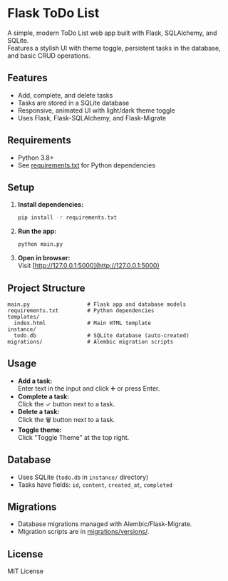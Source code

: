 # Flask ToDo List

A simple, modern ToDo List web app built with Flask, SQLAlchemy, and SQLite.  
Features a stylish UI with theme toggle, persistent tasks in the database, and basic CRUD operations.

## Features

- Add, complete, and delete tasks
- Tasks are stored in a SQLite database
- Responsive, animated UI with light/dark theme toggle
- Uses Flask, Flask-SQLAlchemy, and Flask-Migrate

## Requirements

- Python 3.8+
- See [requirements.txt](requirements.txt) for Python dependencies

## Setup

1. **Install dependencies:**
    ```sh
    pip install -r requirements.txt
    ```

2. **Run the app:**
    ```sh
    python main.py
    ```

3. **Open in browser:**  
   Visit [http://127.0.0.1:5000](http://127.0.0.1:5000)

## Project Structure

```
main.py                  # Flask app and database models
requirements.txt         # Python dependencies
templates/
  index.html             # Main HTML template
instance/
  todo.db                # SQLite database (auto-created)
migrations/              # Alembic migration scripts
```

## Usage

- **Add a task:**  
  Enter text in the input and click ➕ or press Enter.
- **Complete a task:**  
  Click the ✓ button next to a task.
- **Delete a task:**  
  Click the 🗑️ button next to a task.
- **Toggle theme:**  
  Click "Toggle Theme" at the top right.

## Database

- Uses SQLite (`todo.db` in `instance/` directory)
- Tasks have fields: `id`, `content`, `created_at`, `completed`

## Migrations

- Database migrations managed with Alembic/Flask-Migrate.
- Migration scripts are in [migrations/versions/](migrations/versions/).

## License

MIT License